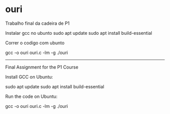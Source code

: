 # ouri

Trabalho final da cadeira de P1

Instalar gcc no ubunto
sudo apt update
sudo apt install build-essential

Correr o codigo com ubunto

gcc -o ouri ouri.c -lm -g
./ouri

---

Final Assignment for the P1 Course

Install GCC on Ubuntu:

sudo apt update
sudo apt install build-essential

Run the code on Ubuntu:

gcc -o ouri ouri.c -lm -g
./ouri
